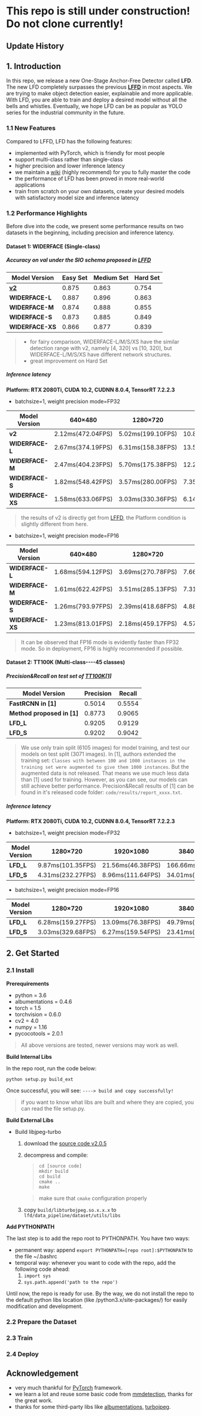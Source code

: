 # This repo is still under construction! Do not clone currently!

## Update History

## 1. Introduction
In this repo, we release a new One-Stage Anchor-Free Detector called **LFD**. The new LFD completely surpasses the previous 
**[LFFD](https://github.com/YonghaoHe/LFFD-A-Light-and-Fast-Face-Detector-for-Edge-Devices)** in most aspects. We are trying
to make object detection easier, explainable and more applicable. With LFD, you are able to train and deploy a desired model 
without all the bells and whistles. Eventually, we hope LFD can be as popular as YOLO series for the industrial community in the future.

### 1.1 New Features
Compared to LFFD, LFD has the following features:
* implemented with PyTorch, which is friendly for most people
* support multi-class rather than single-class
* higher precision and lower inference latency
* we maintain a [wiki]() (highly recommend) for you to fully master the code
* the performance of LFD has been proved in more real-world applications
* train from scratch on your own datasets, create your desired models with satisfactory model size and inference latency

### 1.2 Performance Highlights
Before dive into the code, we present some performance results on two datasets in the beginning, 
including precision and inference latency.

#### Dataset 1: WIDERFACE (Single-class)
##### Accuracy on val under the **SIO** schema proposed in [LFFD](https://arxiv.org/abs/1904.10633)

Model Version|Easy Set|Medium Set|Hard Set
------|--------|----------|--------
**[v2](https://github.com/YonghaoHe/LFFD-A-Light-and-Fast-Face-Detector-for-Edge-Devices/tree/master/face_detection)**|0.875     |0.863       |0.754
**WIDERFACE-L**|0.887 |0.896 |0.863
**WIDERFACE-M**|0.874 |0.888 |0.855
**WIDERFACE-S**|0.873 |0.885 |0.849
**WIDERFACE-XS**|0.866 |0.877 |0.839

> * for fairy comparison, WIDERFACE-L/M/S/XS have the similar detection range with v2, namely [4, 320] vs [10, 320], but WIDERFACE-L/M/S/XS have 
different network structures.
> * great improvement on Hard Set

##### Inference latency

**Platform: RTX 2080Ti, CUDA 10.2, CUDNN 8.0.4, TensorRT 7.2.2.3**

* batchsize=1, weight precision mode=FP32

Model Version|640×480|1280×720|1920×1080|3840×2160
-------------|-------|--------|---------|---------
**v2**|2.12ms(472.04FPS)|5.02ms(199.10FPS)|10.80ms(92.63FPS)|42.41ms(23.58FPS)
**WIDERFACE-L**|2.67ms(374.19FPS)|6.31ms(158.38FPS)|13.51ms(74.04FPS)|94.61ms(10.57FPS)
**WIDERFACE-M**|2.47ms(404.23FPS)|5.70ms(175.38FPS)|12.28ms(81.43FPS)|87.90ms(11.38FPS)
**WIDERFACE-S**|1.82ms(548.42FPS)|3.57ms(280.00FPS)|7.35ms(136.02FPS)|27.93ms(35.81FPS)
**WIDERFACE-XS**|1.58ms(633.06FPS)|3.03ms(330.36FPS)|6.14ms(163.00FPS)|23.26ms(43.00FPS)

> the results of v2 is directly get from [LFFD](https://github.com/YonghaoHe/LFFD-A-Light-and-Fast-Face-Detector-for-Edge-Devices/tree/master/face_detection),
the Platform condition is slightly different from here.

* batchsize=1, weight precision mode=FP16

Model Version|640×480|1280×720|1920×1080|3840×2160
-------------|-------|--------|---------|---------
**WIDERFACE-L**|1.68ms(594.12FPS)|3.69ms(270.78FPS)|7.66ms(130.51FPS)|28.65ms(34.90FPS)
**WIDERFACE-M**|1.61ms(622.42FPS)|3.51ms(285.13FPS)|7.31ms(136.79FPS)|27.32ms(36.60FPS)
**WIDERFACE-S**|1.26ms(793.97FPS)|2.39ms(418.68FPS)|4.88ms(205.09FPS)|18.46ms(54.18FPS)
**WIDERFACE-XS**|1.23ms(813.01FPS)|2.18ms(459.17FPS)|4.57ms(218.62FPS)|17.35ms(57.65FPS)

> It can be observed that FP16 mode is evidently faster than FP32 mode. So in deployment, FP16 is highly recommended if possible.

#### Dataset 2: TT100K (Multi-class----45 classes)
##### Precision&Recall on test set of [TT100K[1]](http://cg.cs.tsinghua.edu.cn/traffic-sign/)

Model Version|Precision|Recall
------|--------|----------
**FastRCNN in [1]**|0.5014    |0.5554
**Method proposed in [1]**|0.8773 | 0.9065
**LFD_L**|0.9205 |0.9129 
**LFD_S**|0.9202 |0.9042 
> We use only train split (6105 images) for model training, and test our models on test split (3071 images). In [1], authors extended the training set: `Classes with
between 100 and 1000 instances in the training set were augmented to give them 1000 instances`. But the augmented data is not released. That means we use much less
data than [1] used for training. However, as you can see, our models can still achieve better performance.
Precision&Recall results of [1] can be found in it's released code folder: `code/results/report_xxxx.txt`.

##### Inference latency

**Platform: RTX 2080Ti, CUDA 10.2, CUDNN 8.0.4, TensorRT 7.2.2.3**

* batchsize=1, weight precision mode=FP32

Model Version|1280×720|1920×1080|3840×2160
-------------|-------|-------|--------
**LFD_L**|9.87ms(101.35FPS)|21.56ms(46.38FPS)|166.66ms(6.00FPS)
**LFD_S**|4.31ms(232.27FPS)|8.96ms(111.64FPS)|34.01ms(29.36FPS)

* batchsize=1, weight precision mode=FP16

Model Version|1280×720|1920×1080|3840×2160
-------------|-------|-------|--------
**LFD_L**|6.28ms(159.27FPS)|13.09ms(76.38FPS)|49.79ms(20.09FPS)
**LFD_S**|3.03ms(329.68FPS)|6.27ms(159.54FPS)|23.41ms(42.72FPS)

## 2. Get Started

### 2.1 Install

**Prerequirements**  
* python = 3.6
* albumentations = 0.4.6
* torch = 1.5
* torchvision = 0.6.0
* cv2 = 4.0
* numpy = 1.16
* pycocotools = 2.0.1

> All above versions are tested, newer versions may work as well.

**Build Internal Libs**

In the repo root, run the code below:

`python setup.py build_ext`

Once successful, you will see: `----> build and copy successfully!`
> if you want to know what libs are built and where they are copied, you can read the file setup.py.

**Build External Libs**
* Build libjpeg-turbo
  1. download the [source code v2.0.5](https://sourceforge.net/projects/libjpeg-turbo/files/)
  2. decompress and compile:
     > `cd [source code]`  
       `mkdir build`  
       `cd build`  
       `cmake ..`  
       `make`
      
     > make sure that `cmake` configuration properly
  3. copy `build/libturbojpeg.so.x.x.x` to `lfd/data_pipeline/dataset/utils/libs`

**Add PYTHONPATH**

The last step is to add the repo root to PYTHONPATH. You have two ways:
* permanent way: append `export PYTHONPATH=[repo root]:$PYTHONPATH` to the file ~/.bashrc
* temporal way: whenever you want to code with the repo, add the following code ahead:
  1. `import sys`
  2. `sys.path.append('path to the repo')`
 
Until now, the repo is ready for use. By the way, we do not install the repo to the default python libs location 
(like /python3.x/site-packages/) for easily modification and development.

### 2.2 Prepare the Dataset

### 2.3 Train

### 2.4 Deploy

## Acknowledgement
* very much thankful for [PyTorch](https://pytorch.org/) framework.
* we learn a lot and reuse some basic code from [mmdetection](https://github.com/open-mmlab/mmdetection), thanks for the great work.
* thanks for some third-party libs like [albumentations](https://github.com/albumentations-team/albumentations), [turbojpeg](https://libjpeg-turbo.org/).

     
     
